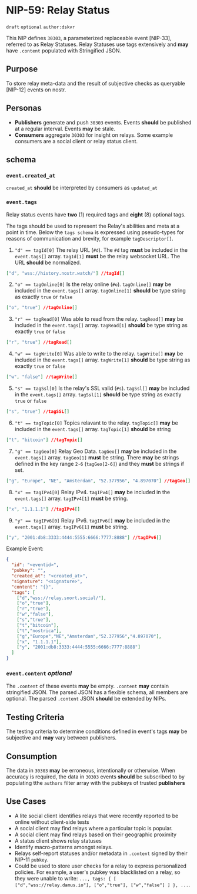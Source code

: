 # NIP-59: Relay Status

`draft` `optional` `author:dskvr`

This NIP defines `30303`, a parameterized replaceable event [NIP-33], referred to as Relay Statuses. Relay Statuses use tags extensively and **may** have `.content` populated with Stringified JSON.

## Purpose 
To store relay meta-data and the result of subjective checks as queryable [NIP-12] events on nostr. 

## Personas 
- **Publishers** generate and push `30303` events. Events **should** be published at a regular interval. Events **may** be stale.
- **Consumers** aggregate `30303` for insight on relays. Some example consumers are a social client or relay status client. 

## schema

### `event.created_at` 
`created_at` **should** be interpreted by consumers as `updated_at`

### `event.tags`
Relay status events have **two** (1) required tags and **eight** (8) optional tags. 

The tags should be used to represent the Relay's abilities and meta at a point in time. Below the `tags schema` is expressed using pseudo-types for reasons of communication and brevity, for example `tagDescriptor[]`.

1. `"d" == tagId[0]` The relay URL (`#d`). The `#d` tag **must** be included in the `event.tags[]` array. `tagId[1]` **must** be the relay websocket URL. The URL **should** be normalized. 
```json
["d", "wss://history.nostr.watch/"] //tagId[]
```
2. `"o" == tagOnline[0]` Is the relay online (`#o`). `tagOnline[]` **may** be included in the `event.tags[]` array. `tagOnline[1]` **should** be type string as exactly `true` or `false`
```json
["o", "true"] //tagOnline[]
```
3. `"r" == tagRead[0]` Was able to read from the relay. `tagRead[]` **may** be included in the `event.tags[]` array. `tagRead[1]` **should** be type string as exactly `true` or `false`
```json
["r", "true"] //tagRead[]
```
4. `"w" == tagWrite[0]` Was able to write to the relay. `tagWrite[]` **may** be included in the `event.tags[]` array. `tagWrite[1]` **should** be type string as exactly `true` or `false`
```json
["w", "false"] //tagWrite[]
```
5. `"s" == tagSsl[0]` Is the relay's SSL valid (`#s`). `tagSsl[]` **may** be included in the `event.tags[]` array. `tagSsl[1]` **should** be type string as exactly `true` or `false`
```json
["s", "true"] //tagSSL[]
```
6. `"t" == tagTopic[0]` Topics relavant to the relay. `tagTopic[]` **may** be included in the `event.tags[]` array. `tagTopic[1]` **should** be string
```json
["t", "bitcoin"] //tagTopic[]
```
7. `"g" == tagGeo[0]` Relay Geo Data. `tagGeo[]` **may** be included in the `event.tags[]` array. `tagGeo[1]` **must** be string. There **may** be strings defined in the key range `2-6` (`tagGeo[2-6]`) and they **must** be strings if set.
```json
["g", "Europe", "NE", "Amsterdam", "52.377956", "4.897070"] //tagGeo[]
```
8. `"x" == tagIPv4[0]` Relay IPv4. `tagIPv4[]` **may** be included in the `event.tags[]` array. `tagIPv4[1]` **must** be string.
```json
["x", "1.1.1.1"] //tagIPv4[]
```
9. `"y" == tagIPv6[0]` Relay IPv6. `tagIPv6[]` **may** be included in the `event.tags[]` array. `tagIPv6[1]` **must** be string.
```json
["y", "2001:db8:3333:4444:5555:6666:7777:8888"] //tagIPv6[]
```

Example Event: 
```json
{
  "id": "<eventid>",
  "pubkey": "",
  "created_at": "<created_at>",
  "signature": "<signature>",
  "content": "{}",
  "tags": [  
    ["d","wss://relay.snort.social/"],
    ["o","true"],
    ["r","true"],
    ["w","false"],
    ["s","true"],
    ["t","bitcoin"],
    ["t","nostrica"],
    ["g","Europe","NE","Amsterdam","52.377956","4.897070"],
    ["x", "1.1.1.1"],
    ["y", "2001:db8:3333:4444:5555:6666:7777:8888"]
  ]
}
```

### `event.content` _optional_
The `.content` of these events **may** be empty. `.content` **may** contain stringified JSON. The parsed JSON has a flexible schema, all members are optional. The parsed `.content` JSON **should** be extended by NIPs. 

## Testing Criteria
The testing criteria to determine conditions defined in event's tags **may** be subjective and **may** vary between publishers.

## Consumption
The data in `30303` **may** be erroneous, intentionally or otherwise. When accuracy is required, the data in `30303` events **should** be subscribed to by populating tthe `authors` filter array with the pubkeys of trusted **publishers**

## Use Cases 
- A lite social client identifies relays that were recently reported to be online without client-side tests
- A social client may find relays where a particular topic is popular.
- A social client may find relays based on their geographic proximity
- A status client shows relay statuses
- Identify macro-patterns amongst relays. 
- Relays self-report statuses and/or metadata in `.content` signed by their NIP-11 `pubkey`.
- Could be used to store user checks for a relay to express personalized policies. For example, a user's pubkey was blacklisted on a relay, so they were unable to write: `..., tags: { [ ["d","wss://relay.damus.io"], ["o","true"], ["w","false"] ] }, ...`.
